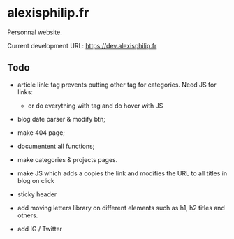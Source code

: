 # alexisphilip.fr

Personnal website.

Current development URL: https://dev.alexisphilip.fr

## Todo


- article link: <a> tag prevents putting other <a> tag for categories. Need JS for links:
  - or do everything with <a> tag and do hover with JS

- blog date parser & modify btn;
- make 404 page;
- documentent all functions;
- make categories & projects pages.
- make JS which adds a copies the link and modifies the URL to all titles in blog on click
- sticky header

- add moving letters library on different elements such as h1, h2 titles and others. 

- add IG / Twitter